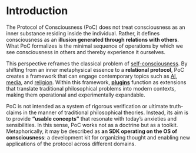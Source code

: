 # Introduction

The Protocol of Consciousness (PoC) does not treat consciousness as an inner substance residing inside the individual. Rather, it defines consciousness as an **illusion generated through relations with others**. What PoC formalizes is the minimal sequence of operations by which we see consciousness in others and thereby experience it ourselves.

This perspective reframes the classical problem of [self-consciousness](../implications/self-consciousness-as-structual-paradox.md). By shifting from an inner metaphysical essence to a **relational protocol**, PoC creates a framework that can engage contemporary topics such as [AI](../plugins/ai-plugin.md), [media](../plugins/media-plugin.md), and [religion](../plugins/god-plugin.md). Within this framework, [**plugins**](../plugins/what-are-plugins.md) function as extensions that translate traditional philosophical problems into modern contexts, making them operational and experimentally expandable.

PoC is not intended as a system of rigorous verification or ultimate truth-claims in the manner of traditional philosophical theories. Instead, its aim is to provide **“usable concepts”** that resonate with today’s anxieties and sensibilities. In this sense, PoC works not as a doctrine but as a toolkit. Metaphorically, it may be described as **an SDK operating on the OS of consciousness**: a development kit for organizing thought and enabling new applications of the protocol across different domains.
